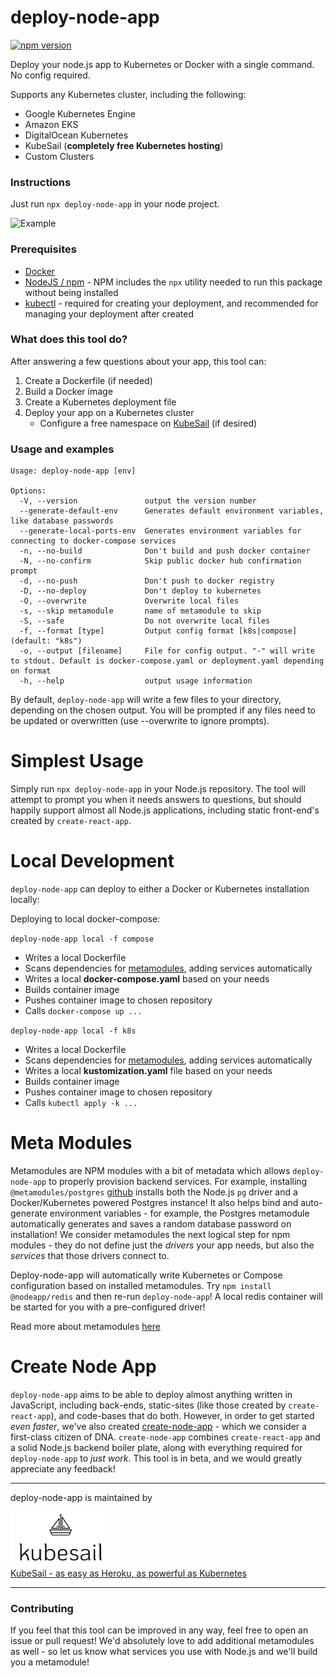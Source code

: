 # deploy-node-app

[![npm version](https://img.shields.io/npm/v/deploy-node-app.svg?style=flat-square)](https://www.npmjs.com/package/deploy-node-app)

Deploy your node.js app to Kubernetes or Docker with a single command. No config required.

Supports any Kubernetes cluster, including the following:

- Google Kubernetes Engine
- Amazon EKS
- DigitalOcean Kubernetes
- KubeSail (**completely free Kubernetes hosting**)
- Custom Clusters

### Instructions

Just run `npx deploy-node-app` in your node project.

![Example](https://github.com/kubesail/deploy-node-app/raw/master/docs/terminal-example-1.svg?sanitize=true)

### Prerequisites

- [Docker](https://www.docker.com/get-started)
- [NodeJS / npm](https://nodejs.org/en/) - NPM includes the `npx` utility needed to run this package without being installed
- [kubectl](https://kubernetes.io/docs/tasks/tools/install-kubectl/) - required for creating your deployment, and recommended for managing your deployment after created

### What does this tool do?

After answering a few questions about your app, this tool can:

1. Create a Dockerfile (if needed)
1. Build a Docker image
1. Create a Kubernetes deployment file
1. Deploy your app on a Kubernetes cluster
   - Configure a free namespace on [KubeSail](https://kubesail.com) (if desired)

### Usage and examples

```
Usage: deploy-node-app [env]

Options:
  -V, --version               output the version number
  --generate-default-env      Generates default environment variables, like database passwords
  --generate-local-ports-env  Generates environment variables for connecting to docker-compose services
  -n, --no-build              Don't build and push docker container
  -N, --no-confirm            Skip public docker hub confirmation prompt
  -d, --no-push               Don't push to docker registry
  -D, --no-deploy             Don't deploy to kubernetes
  -O, --overwrite             Overwrite local files
  -s, --skip metamodule       name of metamodule to skip
  -S, --safe                  Do not overwrite local files
  -f, --format [type]         Output config format [k8s|compose] (default: "k8s")
  -o, --output [filename]     File for config output. "-" will write to stdout. Default is docker-compose.yaml or deployment.yaml depending on format
  -h, --help                  output usage information
```

By default, `deploy-node-app` will write a few files to your directory, depending on the chosen output. You will be prompted if any files need to be updated or overwritten (use --overwrite to ignore prompts).

# Simplest Usage

Simply run `npx deploy-node-app` in your Node.js repository. The tool will attempt to prompt you when it needs answers to questions, but should happily support almost all Node.js applications, including static front-end's created by `create-react-app`.

# Local Development

`deploy-node-app` can deploy to either a Docker or Kubernetes installation locally:

Deploying to local docker-compose:

`deploy-node-app local -f compose`

- Writes a local Dockerfile
- Scans dependencies for [metamodules](https://github.com/create-node/create-node-app#metamodules), adding services automatically
- Writes a local **docker-compose.yaml** based on your needs
- Builds container image
- Pushes container image to chosen repository
- Calls `docker-compose up ...`

`deploy-node-app local -f k8s`

- Writes a local Dockerfile
- Scans dependencies for [metamodules](https://github.com/create-node/create-node-app#metamodules), adding services automatically
- Writes a local **kustomization.yaml** file based on your needs
- Builds container image
- Pushes container image to chosen repository
- Calls `kubectl apply -k ...`

# Meta Modules

Metamodules are NPM modules with a bit of metadata which allows `deploy-node-app` to properly provision backend services. For example, installing `@metamodules/postgres` [github](https://github.com/metamodules/postgres) installs both the Node.js `pg` driver and a Docker/Kubernetes powered Postgres instance! It also helps bind and auto-generate environment variables - for example, the Postgres metamodule automatically generates and saves a random database password on installation! We consider metamodules the next logical step for npm modules - they do not define just the _drivers_ your app needs, but also the _services_ that those drivers connect to.

Deploy-node-app will automatically write Kubernetes or Compose configuration based on installed metamodules. Try `npm install @nodeapp/redis` and then re-run `deploy-node-app`! A local redis container will be started for you with a pre-configured driver!

Read more about metamodules [here](https://github.com/create-node/create-node-app#metamodules)

# Create Node App

`deploy-node-app` aims to be able to deploy almost anything written in JavaScript, including back-ends, static-sites (like those created by `create-react-app`), and code-bases that do both. However, in order to get started _even faster_, we've also created [create-node-app](https://github.com/kubesail/create-node-app) - which we consider a first-class citizen of DNA. `create-node-app` combines `create-react-app` and a solid Node.js backend boiler plate, along with everything required for `deploy-node-app` to _just work_. This tool is in beta, and we would greatly appreciate any feedback!

---

deploy-node-app is maintained by

[<img src="docs/kubesail-logo.png" alt="Kubesail" width="160">
<br/>
KubeSail - as easy as Heroku, as powerful as Kubernetes](https://kubesail.com)

---

### Contributing

If you feel that this tool can be improved in any way, feel free to open an issue or pull request! We'd absolutely love to add additional metamodules as well - so let us know what services you use with Node.js and we'll build you a metamodule!
